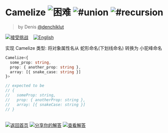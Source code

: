 <!--info-header-start--><h1>Camelize <img src="https://img.shields.io/badge/-%E5%9B%B0%E9%9A%BE-de3d37" alt="困难"/> <img src="https://img.shields.io/badge/-%23union-999" alt="#union"/> <img src="https://img.shields.io/badge/-%23recursion-999" alt="#recursion"/></h1><blockquote><p>by Denis <a href="https://github.com/denchiklut" target="_blank">@denchiklut</a></p></blockquote><p><a href="https://tsch.js.org/1383/play/zh-CN" target="_blank"><img src="https://img.shields.io/badge/-%E6%8E%A5%E5%8F%97%E6%8C%91%E6%88%98-3178c6?logo=typescript&logoColor=white" alt="接受挑战"/></a> &nbsp;&nbsp;&nbsp;<a href="./README.md" target="_blank"><img src="https://img.shields.io/badge/-English-gray" alt="English"/></a> </p><!--info-header-end-->

实现 Camelize 类型: 将对象属性名从 蛇形命名(下划线命名) 转换为 小驼峰命名

```ts
Camelize<{
  some_prop: string, 
  prop: { another_prop: string },
  array: [{ snake_case: string }]
}>

// expected to be
// {
//   someProp: string, 
//   prop: { anotherProp: string },
//   array: [{ snakeCase: string }]
// }
```


<!--info-footer-start--><br><a href="../../README.zh-CN.md" target="_blank"><img src="https://img.shields.io/badge/-%E8%BF%94%E5%9B%9E%E9%A6%96%E9%A1%B5-grey" alt="返回首页"/></a> <a href="https://tsch.js.org/1383/answer/zh-CN" target="_blank"><img src="https://img.shields.io/badge/-%E5%88%86%E4%BA%AB%E4%BD%A0%E7%9A%84%E8%A7%A3%E7%AD%94-teal" alt="分享你的解答"/></a> <a href="https://tsch.js.org/1383/solutions" target="_blank"><img src="https://img.shields.io/badge/-%E6%9F%A5%E7%9C%8B%E8%A7%A3%E7%AD%94-de5a77?logo=awesome-lists&logoColor=white" alt="查看解答"/></a> <!--info-footer-end-->
